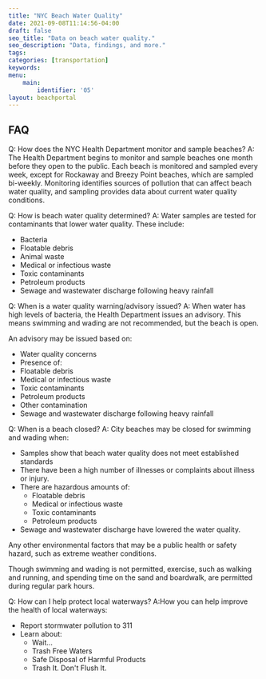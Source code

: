 ```yaml
---
title: "NYC Beach Water Quality"
date: 2021-09-08T11:14:56-04:00
draft: false
seo_title: "Data on beach water quality."
seo_description: "Data, findings, and more."
tags: 
categories: [transportation]
keywords: 
menu:
    main:
        identifier: '05'
layout: beachportal
---
```


## FAQ
Q: How does the NYC Health Department monitor and sample beaches?
A: The Health Department begins to monitor and sample beaches one month before they open to the public. Each beach is monitored and sampled every week, except for Rockaway and Breezy Point beaches, which are sampled bi-weekly. Monitoring identifies sources of pollution that can affect beach water quality, and sampling provides data about current water quality conditions.

Q: How is beach water quality determined?
A: Water samples are tested for contaminants that lower water quality. These include:
- Bacteria
- Floatable debris
- Animal waste
- Medical or infectious waste
- Toxic contaminants
- Petroleum products
- Sewage and wastewater discharge following heavy rainfall

Q: When is a water quality warning/advisory issued?
A: When water has high levels of bacteria, the Health Department issues an advisory. This means swimming and wading are not recommended, but the beach is open.

An advisory may be issued based on:
- Water quality concerns
- Presence of:
- Floatable debris
- Medical or infectious waste
- Toxic contaminants
- Petroleum products
- Other contamination
- Sewage and wastewater discharge following heavy rainfall

Q: When is a beach closed?
A: City beaches may be closed for swimming and wading when:
- Samples show that beach water quality does not meet established standards
- There have been a high number of illnesses or complaints about illness or injury.
- There are hazardous amounts of:
    - Floatable debris
    - Medical or infectious waste
    - Toxic contaminants
    - Petroleum products
- Sewage and wastewater discharge have lowered the water quality.

Any other environmental factors that may be a public health or safety hazard, such as extreme weather conditions.

Though swimming and wading is not permitted, exercise, such as walking and running, and spending time on the sand and boardwalk, are permitted during regular park hours.

Q: How can I help protect local waterways?
A:How you can help improve the health of local waterways:
- Report stormwater pollution to 311
- Learn about:
    - Wait...
    - Trash Free Waters
    - Safe Disposal of Harmful Products
    - Trash It. Don't Flush It.
